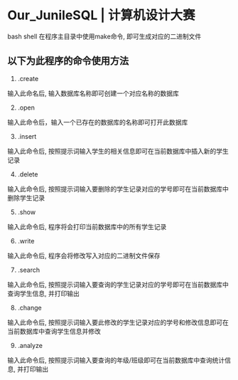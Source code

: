 # Our_JunileSQL | 计算机设计大赛
bash shell
在程序主目录中使用make命令, 即可生成对应的二进制文件

## 以下为此程序的命令使用方法
1. .create 

输入此命名后, 输入数据库名称即可创建一个对应名称的数据库

2. .open 

输入此命令后，输入一个已存在的数据库的名称即可打开此数据库

3. .insert 

输入此命令后, 按照提示词输入学生的相关信息即可在当前数据库中插入新的学生记录

4. .delete 

输入此命令后, 按照提示词输入要删除的学生记录对应的学号即可在当前数据库中删除学生记录

5. .show 

输入此命令后, 程序将会打印当前数据库中的所有学生记录

6. .write 

输入此命令后, 程序会将修改写入对应的二进制文件保存

7. .search

输入此命令后, 按照提示词输入要查询的学生记录对应的学号即可在当前数据库中查询学生信息, 并打印输出

8. .change

输入此命令后, 按照提示词输入要此修改的学生记录对应的学号和修改信息即可在当前数据库中查询学生信息并修改

9. .analyze

输入此命令后, 按照提示词输入要查询的年级/班级即可在当前数据库中查询统计信息, 并打印输出

